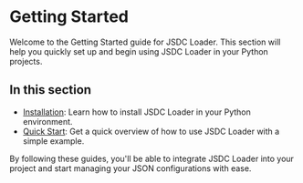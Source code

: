 # Getting Started

Welcome to the Getting Started guide for JSDC Loader. This section will help you quickly set up and begin using JSDC Loader in your Python projects.

## In this section

* [Installation](installation.md): Learn how to install JSDC Loader in your Python environment.
* [Quick Start](quickstart.md): Get a quick overview of how to use JSDC Loader with a simple example.

By following these guides, you'll be able to integrate JSDC Loader into your project and start managing your JSON configurations with ease.
